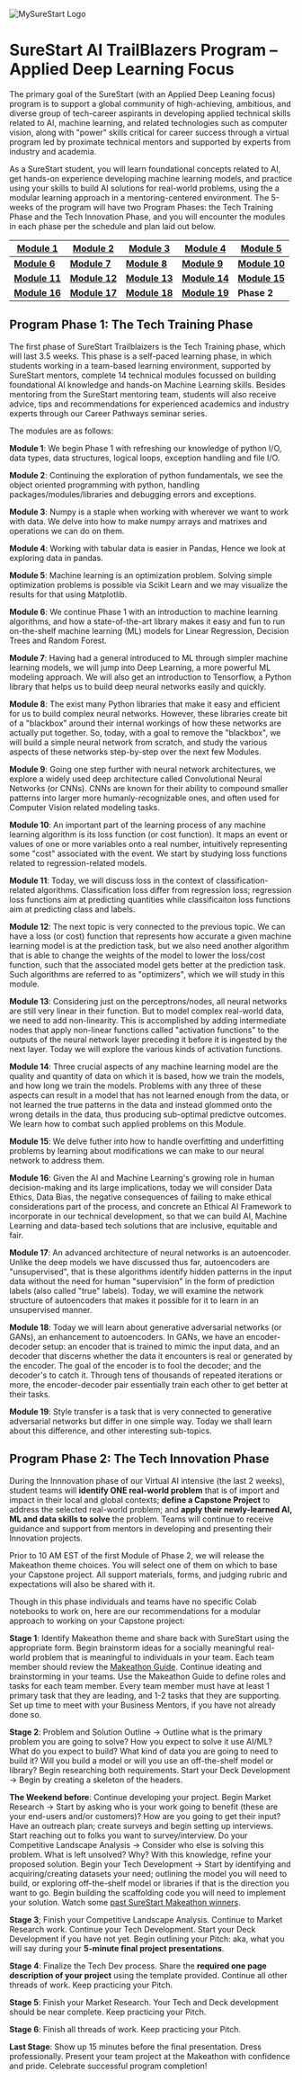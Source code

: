 
![MySureStart Logo](https://images.squarespace-cdn.com/content/v1/5f45536caa356e6ab51588f4/1599580657611-7A6YX9MGA2YHJCQ46QSB/SureStart+Logo.png)

# SureStart AI TrailBlazers Program – Applied Deep Learning Focus  

The primary goal of the SureStart (with an Applied Deep Leaning focus) program is to support a global community of high-achieving, ambitious, and diverse group of tech-career aspirants in developing applied technical skills related to AI, machine learning, and related technologies such as computer vision, along with "power" skills critical for career success through a virtual program led by proximate technical mentors and supported by experts from industry and academia.

As a SureStart student, you will learn foundational concepts related to AI, get hands-on experience developing machine learning models, and practice using your skills to build AI solutions for real-world problems, using the a modular learning approach in a mentoring-centered environment. The 5-weeks of the program will have two Program Phases: the Tech Training Phase and the Tech Innovation Phase, and you will encounter the modules in each phase per the schedule and plan laid out below. 

| [Module 1](./Module_01_Python_Review_Fundamentals_I)  | [Module 2](./Module_02_Python_Review_Fundamentals_II)  | [Module 3](./Module_03_Python_Review_NumPy)  | [Module 4](./Module_04_Python_Review_Pandas)  | [Module 5](./Module_05_Python_Review_Matplotlib_%26_SciPy)  |
|-----------|-----------|-----------|-----------|-----------|
| [__Module 6__](./Module_06_Machine_Learning) | [__Module 7__](./Module_07_Deep_Learning_and_TensorFlow)  | [__Module 8__](./Module_08_Artificial_Neural_Networks)  | [__Module 9__](./Module_09_Convolutional_Neural_Network)  | [__Module 10__](./Module_10_Regression_Loss_Functions) |
| [__Module 11__](./Module_11_Classfication_Loss_Functions) | [__Module 12__](./Module_12_Optimization) | [__Module 13__](./Module_13_Activation_Functions) | [__Module 14__](./Module_14_Overfitting_and_Underfitting) | [__Module 15__](./Module_15_Regularization) |
| [__Module 16__](./Module_16_Ethics_and_Bias) | [__Module 17__](./Module_17_Autoencoders) | [__Module 18__](./Module_18_Computer_Vision_and_GANs) | [__Module 19__](./Module_19_Style_Transfer) | __Phase 2__ |

## Program Phase 1: The Tech Training Phase

The first phase of SureStart Trailblaizers is the Tech Training phase, which will last 3.5 weeks. This phase is a self-paced learning phase, in which students working in a team-based learning environment, supported by SureStart mentors, complete 14 technical modules focussed on building foundational AI knowledge and hands-on Machine Learning skills. Besides mentoring from the SureStart mentoring team, students will also receive advice, tips and recommendations for experienced academics and industry experts through our Career Pathways seminar series.

The modules are as follows:

__Module 1__: We begin Phase 1 with refreshing our knowledge of python I/O, data types, data structures, logical loops, exception handling and file I/O.

__Module 2__: Continuing the exploration of python fundamentals, we see the object oriented programming with python, handling packages/modules/libraries and debugging errors and exceptions. 

__Module 3__: Numpy is a staple when working with wherever we want to work with data. We delve into how to make numpy arrays and matrixes and operations we can do on them.

__Module 4__: Working with tabular data is easier in Pandas, Hence we look at exploring data in pandas.

__Module 5__: Machine learning is an optimization problem. Solving simple optimization problems is possible via Scikit Learn and we may visualize the results for that using Matplotlib.

__Module 6__: We continue Phase 1 with an introduction to machine learning algorithms, and how a state-of-the-art library makes it easy and fun to run on-the-shelf machine learning (ML) models for Linear Regression, Decision Trees and Random Forest.

__Module 7__: Having had a general introduced to ML through simpler machine learning models, we will jump into Deep Learning, a more powerful ML modeling approach. We will also get an introduction to Tensorflow, a Python library that helps us to build deep neural networks easily and quickly. 

__Module 8__: The exist many Python libraries that make it easy and efficient for us to build complex neural networks. However, these libraries create bit of a "blackbox" around their internal workings of how these networks are actually put together. So, today, with a goal to remove the "blackbox", we will build a simple neural network from scratch, and study the various aspects of these networks step-by-step over the next few Modules.

__Module 9__: Going one step further with neural network architectures, we explore a widely used deep architecture called Convolutional Neural Networks (or CNNs). CNNs are known for their ability to compound smaller patterns into larger more humanly-recognizable ones, and often used for Computer Vision related modeling tasks.

__Module 10__: An important part of the learning process of any machine learning algorithm is its loss function (or cost function). It maps an event or values of one or more variables onto a real number, intuitively representing some "cost" associated with the event. We start by studying loss functions related to regression-related models.

__Module 11__: Today, we will discuss loss in the context of classification-related algorithms. Classification loss differ from regression loss; regression loss functions aim at predicting quantities while classificaiton loss functions aim at predicting class and labels.

__Module 12__: The next topic is very connected to the previous topic. We can have a loss (or cost) function that represents how accurate a given machine learning model is at the prediction task, but we also need another algorithm that is able to change the weights of the model to lower the loss/cost function, such that the associated model gets better at the prediction task. Such algorithms are referred to as "optimizers", which we will study in this module. 

__Module 13__: Considering just on the perceptrons/nodes, all neural networks are still very linear in their function. But to model complex real-world data, we need to add non-linearity. This is accomplished by adding intermediate nodes that apply non-linear functions called "activation functions" to the outputs of the neural network layer preceding it before it is ingested by the next layer. Today we will explore the various kinds of activation functions.

__Module 14__: Three crucial aspects of any machine learning model are the quality and quantity of data on which it is based, how we train the models, and how long we train the models. Problems with any three of these aspects can result in a model that has not learned enough from the data, or not learned the true patterns in the data and instead glommed onto the wrong details in the data, thus producing sub-optimal predictve outcomes. We learn how to combat such applied problems on this Module.

__Module 15__: We delve futher into how to handle overfitting and underfitting problems by learning about modifications we can make to our neural network to address them. 

__Module 16__: Given the AI and Machine Learning's growing role in human decision-making and its large implications, today we will consider Data Ethics, Data Bias, the negative consequences of failing to make ethical considerations part of the process, and concrete an Ethical AI Framework to incorporate in our technical development, so that we can build AI, Machine Learning and data-based tech solutions that are inclusive, equitable and fair. 

__Module 17__: An advanced architecture of neural networks is an autoencoder. Unlike the deep models we have discussed thus far, autoencoders are "unsupervised", that is these algorithms identify hidden patterns in the input data without the need for human "supervision" in the form of prediction labels (also called "true" labels). Today, we will examine the network structure of autoencoders that makes it possible for it to learn in an unsupervised manner.

__Module 18__: Today we will learn about generative adversarial networks (or GANs), an enhancement to autoencoders. In GANs, we have an encoder-decoder setup: an encoder that is trained to mimic the input data, and an decoder that discerns whether the data it encounters is real or generated by the encoder. The goal of the encoder is to fool the decoder; and the decoder's to catch it. Through tens of thousands of repeated iterations or more, the encoder-decoder pair essentially train each other to get better at their tasks. 

__Module 19__: Style transfer is a task that is very connected to generative adversarial networks but differ in one simple way. Today we shall learn about this difference, and other interesting sub-topics.

## Program Phase 2: The Tech Innovation Phase
During the Innnovation phase of our Virtual AI intensive (the last 2 weeks), student teams will **identify ONE real-world problem** that is of import and impact in their local and global contexts; **define a Capstone Project** to address the selected real-world problem; and **apply their newly-learned AI, ML and data skills to solve** the problem. Teams will continue to receive guidance and support from mentors in developing and presenting their Innovation projects.

Prior to 10 AM EST of the first Module of Phase 2, we will release the Makeathon theme choices. You will select one of them on which to base your Capstone project. All support materials, forms, and judging rubric and expectations will also be shared with it. 

Though in this phase individuals and teams have no specific Colab notebooks to work on, here are our recommendations for a modular approach to working on your Capstone project:

__Stage 1__: Identify Makeathon theme and share back with SureStart using the appropriate form. Begin brainstorm ideas for a socially meaningful real-world problem that is meaningful to individuals in your team. Each team member should review the [Makeathon Guide](https://drive.google.com/file/d/11zOHv8EM5P-dwGRONRxml2YriRawT69k/view?usp=sharing). Continue ideating and brainstorming in your teams. Use the Makeathon Guide to define roles and tasks for each team member. Every team member must have at least 1 primary task that they are leading, and 1-2 tasks that they are supporting. Set up time to meet with your Business Mentors, if you have not already done so.

__Stage 2__: Problem and Solution Outline -> Outline what is the primary problem you are going to solve? How you expect to solve it use AI/ML? What do you expect to build? What kind of data you are going to need to build it? Will you build a model or will you use an off-the-shelf model or library? Begin researching both requirements. Start your Deck Development -> Begin by creating a skeleton of the headers.

__The Weekend before__: Continue developing your project. Begin Market Research -> Start by asking who is your work going to benefit (these are your end-users and/or customers)? How are you going to get their input? Have an outreach plan; create surveys and begin setting up interviews. Start reaching out to folks you want to survey/interview. Do your Competitive Landscape Analysis -> Consider who else is solving this problem. What is left unsolved? Why? With this knowledge, refine your proposed solution. Begin your Tech Development -> Start by identifying and acquiring/creating datasets your need; outlining the model you will need to build, or exploring off-the-shelf model or libraries if that is the direction you want to go. Begin building the scaffolding code you will need to implement your solution. Watch some [past SureStart Makeathon winners](https://www.youtube.com/watch?v=a9FyCODLflg&list=PLsSCYP2a9mZhAVJLVefDkOskkoW8m_UwH).

__Stage 3__; Finish your Competitive Landscape Analysis. Continue to Market Research work. Continue your Tech Development. Start your Deck Development if you have not yet. Begin outlining your Pitch: aka, what you will say during your **5-minute final project presentations**. 

__Stage 4__: Finalize the Tech Dev process. Share the **required one page description of your project** using the template provided. Continue all other threads of work. Keep practicing your Pitch.  

__Stage 5__: Finish your Market Research. Your Tech and Deck development should be near complete. Keep practicing your Pitch.  

__Stage 6__: Finish all threads of work. Keep practicing your Pitch.

__Last Stage__: Show up 15 minutes before the final presentation. Dress professionally. Present your team project at the Makeathon with confidence and pride. Celebrate successful program completion!

